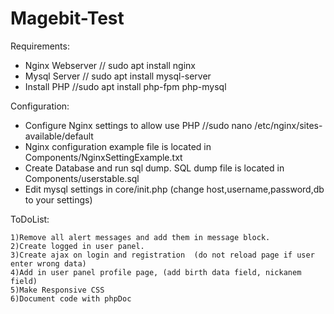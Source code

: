 # Magebit-Test

Requirements:
  - Nginx Webserver // sudo apt install nginx
  - Mysql Server    // sudo apt install mysql-server
  - Install PHP     //sudo apt install php-fpm php-mysql

Configuration: 
  - Configure Nginx settings to allow use PHP  //sudo nano /etc/nginx/sites-available/default
  - Nginx configuration example file is located in Components/NginxSettingExample.txt
  - Create Database and run sql dump. SQL dump file is located in Components/userstable.sql
  - Edit mysql settings in core/init.php (change host,username,password,db to your settings)
  
  
  
  
  
  
  
  
  
  
  
  
  
  
  
  ToDoList:
  
    1)Remove all alert messages and add them in message block.
    2)Create logged in user panel.
    3)Create ajax on login and registration  (do not reload page if user enter wrong data)
    4)Add in user panel profile page, (add birth data field, nickanem field)
    5)Make Responsive CSS
    6)Document code with phpDoc
    

